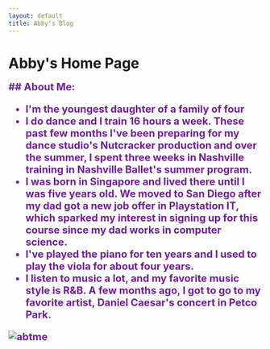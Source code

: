 ```yaml
---
layout: default
title: Abby's Blog
---
```

# Abby's Home Page
<span style="color:#711F98;font-weight:700; font-size:20px">
## About Me:

- I'm the youngest daughter of a family of four
- I do dance and I train 16 hours a week. These past few months I've been preparing for my dance studio's Nutcracker production and over the summer, I spent three weeks in Nashville training in Nashville Ballet's summer program. 
- I was born in Singapore and lived there until I was five years old. We moved to San Diego after my dad got a new job offer in Playstation IT, which sparked my interest in signing up for this course since my dad works in computer science.
- I've played the piano for ten years and I used to play the viola for about four years. 
- I listen to music a lot, and my favorite music style is R&B. A few months ago, I got to go to my favorite artist, Daniel Caesar's concert in Petco Park. 

![abtme]({{site.baseurl}}/images/AboutMeImageforGithub(1).jpg)




